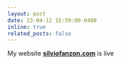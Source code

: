 ```yaml
---
layout: post
date: 23-04-12 15:59:00-0400
inline: true
related_posts: false
---
```


My website <a href="https://www.silviofanzon.com"><b>silviofanzon.com</b></a> is live
